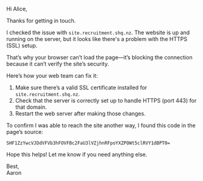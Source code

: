 Hi Alice,

Thanks for getting in touch.

I checked the issue with `site.recruitment.shq.nz`. The website is up and running on the server, but it looks like there's a problem with the HTTPS (SSL) setup.

That’s why your browser can’t load the page—it’s blocking the connection because it can’t verify the site’s security.

Here’s how your web team can fix it:
1. Make sure there’s a valid SSL certificate installed for `site.recruitment.shq.nz`.
2. Check that the server is correctly set up to handle HTTPS (port 443) for that domain.
3. Restart the web server after making those changes.

To confirm I was able to reach the site another way, I found this code in the page’s source:

`SHF1ZzYwcVJDdVFVb3hFOVFBc2FaU3lVZjhnRFpoYXZPOWt5clRVY1dBPT0=`

Hope this helps! Let me know if you need anything else.

Best,  
Aaron
